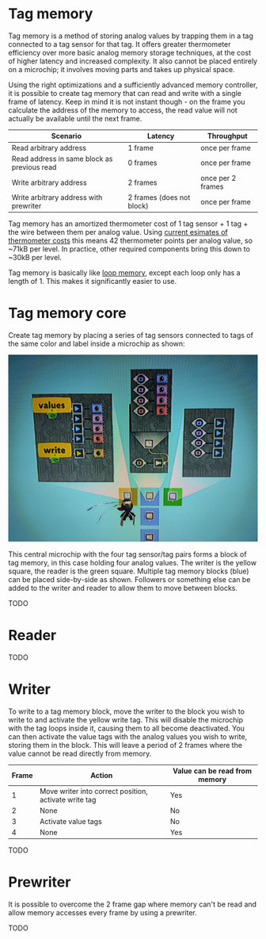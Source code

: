 # Tag memory

Tag memory is a method of storing analog values by trapping them in a tag connected to a tag sensor for that tag. It offers greater thermometer efficiency over more basic analog memory storage techniques, at the cost of higher latency and increased complexity. It also cannot be placed entirely on a microchip; it involves moving parts and takes up physical space.

Using the right optimizations and a sufficiently advanced memory controller, it is possible to create tag memory that can read and write with a single frame of latency. Keep in mind it is not instant though - on the frame you calculate the address of the memory to access, the read value will not actually be available until the next frame.

| Scenario                                    | Latency                   | Throughput        |
| ------------------------------------------- | ------------------------- | ----------------- |
| Read arbitrary address                      | 1 frame                   | once per frame    |
| Read address in same block as previous read | 0 frames                  | once per frame    |
| Write arbitrary address                     | 2 frames                  | once per 2 frames |
| Write arbitrary address with prewriter      | 2 frames (does not block) | once per frame    |

Tag memory has an amortized thermometer cost of 1 tag sensor + 1 tag + the wire between them per analog value. Using [current esimates of thermometer costs](/wiki/game-mechanics/gate-behavior/README.md#thermometer-values) this means 42 thermometer points per analog value, so ~71kB per level. In practice, other required components bring this down to ~30kB per level.

Tag memory is basically like [loop memory](/wiki/memory/loop-memory/README.md), except each loop only has a length of 1. This makes it significantly easier to use.

# Tag memory core

Create tag memory by placing a series of tag sensors connected to tags of the same color and label inside a microchip as shown:

![image](tag-memory-1.jpg)

This central microchip with the four tag sensor/tag pairs forms a block of tag memory, in this case holding four analog values. The writer is the yellow square, the reader is the green square. Multiple tag memory blocks (blue) can be placed side-by-side as shown. Followers or something else can be added to the writer and reader to allow them to move between blocks.

TODO

# Reader

TODO

# Writer

To write to a tag memory block, move the writer to the block you wish to write to and activate the yellow write tag. This will disable the microchip with the tag loops inside it, causing them to all become deactivated. You can then activate the value tags with the analog values you wish to write, storing them in the block. This will leave a period of 2 frames where the value cannot be read directly from memory.

| Frame | Action                                                | Value can be read from memory |
| ----- | ----------------------------------------------------- | ----------------------------- |
| 1     | Move writer into correct position, activate write tag | Yes                           |
| 2     | None                                                  | No                            |
| 3     | Activate value tags                                   | No                            |
| 4     | None                                                  | Yes                           |


TODO


# Prewriter

It is possible to overcome the 2 frame gap where memory can't be read and allow memory accesses every frame by using a prewriter.

TODO
